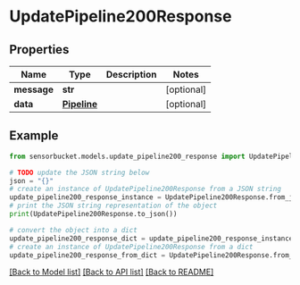# UpdatePipeline200Response


## Properties

Name | Type | Description | Notes
------------ | ------------- | ------------- | -------------
**message** | **str** |  | [optional] 
**data** | [**Pipeline**](Pipeline.md) |  | [optional] 

## Example

```python
from sensorbucket.models.update_pipeline200_response import UpdatePipeline200Response

# TODO update the JSON string below
json = "{}"
# create an instance of UpdatePipeline200Response from a JSON string
update_pipeline200_response_instance = UpdatePipeline200Response.from_json(json)
# print the JSON string representation of the object
print(UpdatePipeline200Response.to_json())

# convert the object into a dict
update_pipeline200_response_dict = update_pipeline200_response_instance.to_dict()
# create an instance of UpdatePipeline200Response from a dict
update_pipeline200_response_from_dict = UpdatePipeline200Response.from_dict(update_pipeline200_response_dict)
```
[[Back to Model list]](../README.md#documentation-for-models) [[Back to API list]](../README.md#documentation-for-api-endpoints) [[Back to README]](../README.md)


